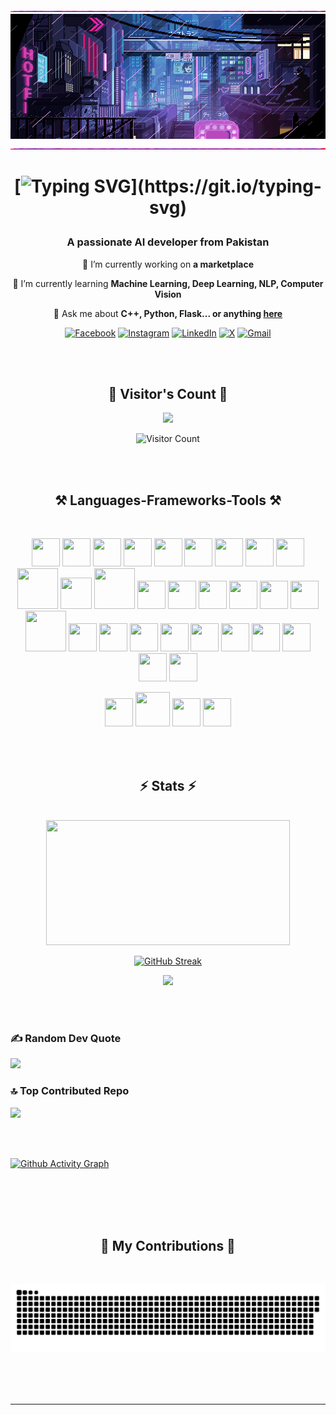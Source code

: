 
<img src="https://raw.githubusercontent.com/faizanzahid-ai/faizanzahid-ai/main/animated-dividing-line-image-0255.gif" width="1500" height="2" alt="Animated Dividing Line" />
<br>

<img src="https://raw.githubusercontent.com/faizanzahid-ai/faizanzahid-ai/main/xK.gif" width="1500" height="200" alt="" />

<img src="https://raw.githubusercontent.com/faizanzahid-ai/faizanzahid-ai/main/animated-dividing-line-image-0255.gif" width="1500" height="2" alt="Animated Dividing Line" />


<h1 align="center">
    

[![Typing SVG](https://readme-typing-svg.demolab.com?font=Righteous&size=35&color=045B62&pause=1000&center=true&vCenter=true&height=70&duration=4000&width=500&lines=Hello+Geeks!+👋;I'm+Ch+Faizan+Zahid;Let's+Grow+Together+🙂;Sophomore;AI+Student+👨‍🎓;+Python+Developer+🐍;+AI+Engineer+🤖;Happy+Coding+💻;I+Know+Nothing;Learning+Never+Stops+!!)](https://git.io/typing-svg)

</h1>



<h3 align="center">A passionate AI developer from Pakistan</h3>

<div align="center">
 
 🔭 I’m currently working on **a marketplace**
 
 🌱 I’m currently learning **Machine Learning, Deep Learning, NLP, Computer Vision**

💬 Ask me about **C++, Python, Flask... or anything [here](https://github.com/faizanzahid-ai)**


 </div>



<div align="center"> 

[![Facebook](https://img.shields.io/badge/Facebook-%231877F2.svg?logo=Facebook&logoColor=white&style=for-the-badge)](https://facebook.com/faizanzahid05) 
[![Instagram](https://img.shields.io/badge/Instagram-%23E4405F.svg?logo=Instagram&logoColor=white&style=for-the-badge)](https://instagram.com/faizanzahid_ai) 
[![LinkedIn](https://img.shields.io/badge/LinkedIn-%230077B5.svg?logo=linkedin&logoColor=white&style=for-the-badge)](https://linkedin.com/in/ch-faizan-zahid-ml) 
[![X](https://img.shields.io/badge/X-black.svg?logo=X&logoColor=white&style=for-the-badge)](https://x.com/ChFaizan788) 
[![Gmail](https://img.shields.io/badge/Gmail-D14836.svg?logo=Gmail&logoColor=white&style=for-the-badge)](mailto:ch.faizan.zahid788@gmail.com)

</div>


<br><br>

<div align="center">
  
<h2>👀 Visitor's Count 👀</h2>

![](https://komarev.com/ghpvc/?username=faizanzahid-ai&color=ff69b4)


![Visitor Count](https://profile-counter.glitch.me/{faizanzahid-ai}/count.svg) 

  
</div>

<br><br>



<h2 align="center">⚒️ Languages-Frameworks-Tools ⚒️</h2>
<br/>
<div align="center">


<img height="45px" width="45px" src="https://cdn.simpleicons.org/c++/007EFF" /> <!-- Steel Blue -->
<img height="45px" width="45px" src="https://cdn.simpleicons.org/html5/A020F0" /> <!-- HTML5 Red -->
<img height="45px" width="45px" src="https://cdn.simpleicons.org/css3/FFE600" /> <!-- CSS3 Blue -->
<img height="45px" width="45px" src="https://cdn.simpleicons.org/python/8A2BE2" /> <!-- Python Green -->
<img height="45px" width="45px" src="https://cdn.simpleicons.org/github/FF4500" /> <!-- GitHub Charcoal -->
<img height="45px" width="45px" src="https://cdn.simpleicons.org/gitlab/DC143C" /> <!-- GitLab Orange -->
<img height="45px" width="45px" src="https://cdn.simpleicons.org/git/CCFF00" /> <!-- Git Black -->
<img height="45px" width="45px" src="https://cdn.simpleicons.org/pandas/FF1493" /> <!-- Pandas Dark Green -->
<img height="45px" width="45px" src="https://cdn.simpleicons.org/scipy/FFE600" /> <!-- SciPy Grey -->
<img height="65px" width="65px" src="https://cdn.simpleicons.org/scikitlearn/4169E1" /> <!-- Scikit-learn Blue -->
<img height="50px" width="50px" src="https://cdn.simpleicons.org/flask/FF1493" /> <!-- Flask Black -->
<img height="65px" width="65px" src="https://cdn.simpleicons.org/mysql/8F00FF" /> <!-- MySQL Blue -->
<img height="45px" width="45px" src="https://cdn.simpleicons.org/node.js/00A86B" /> <!-- Node.js Green -->
<img height="45px" width="45px" src="https://cdn.simpleicons.org/anaconda/52A849" /> <!-- Anaconda Green -->
<img height="45px" width="45px" src="https://cdn.simpleicons.org/numpy/2EE59D" /> <!-- NumPy Dark Green -->
<img height="45px" width="45px" src="https://cdn.simpleicons.org/pycharm/32CD32" /> <!-- PyCharm Black -->
<img height="45px" width="45px" src="https://cdn.simpleicons.org/.net/FF0800" /> <!-- .NET Blue -->
<img height="45px" width="45px" src="https://cdn.simpleicons.org/android/32CD32" /> <!-- Android Green -->
<img height="65px" width="65px" src="https://cdn.simpleicons.org/activision/00A9E0" /> <!-- Activision Blue -->
<img height="45px" width="45px" src="https://cdn.simpleicons.org/affinity/00E5FF" /> <!-- Affinity Teal -->
<img height="45px" width="45px" src="https://cdn.simpleicons.org/bootstrap/E75480" /> <!-- Bootstrap Purple -->
<img height="45px" width="45px" src="https://cdn.simpleicons.org/unrealengine/39FF14" /> <!-- Unreal Engine Gray -->
<img height="45px" width="45px" src="https://cdn.simpleicons.org/ubisoft/FE5B00" /> <!-- Ubisoft Orange -->
<img height="45px" width="45px" src="https://cdn.simpleicons.org/blender/F26A1F" /> <!-- Blender Medium Orange -->
<img height="45px" width="45px" src="https://cdn.simpleicons.org/unity/9400D3" /> <!-- Unity Black -->
<img height="45px" width="45px" src="https://cdn.simpleicons.org/godotengine/FF00CC" /> <!-- Godot Pink -->
<img height="45px" width="45px" src="https://cdn.simpleicons.org/gameloft/FF4500" /> <!-- Gameloft Orange -->
<img height="45px" width="45px" src="https://cdn.simpleicons.org/epicgames/FF1E00" /> <!-- Epic Games Gray -->
<img height="45px" width="45px" src="https://cdn.simpleicons.org/eslgaming/DAA520" /> <!-- ESL Gaming Dark -->

<img height="45px" width="45px" src="https://cdn.simpleicons.org/rockstargames/FF0099" /> <!-- Rockstar Games Medium Orange -->
<img height="55px" width="55px" src="https://cdn.simpleicons.org/republicofgamers/0085CF" /> <!-- Republic of Gamers Blue -->
<img height="45px" width="45px" src="https://cdn.simpleicons.org/riotgames/8A2BE2"/> <!-- Riot Games Red -->
<img height="45px" width="45px" src="https://cdn.simpleicons.org/gamedeveloper/CE2029" /> <!-- Game Developer Green -->




<br><br>

</div>

<h2 align="center">⚡ Stats ⚡</h2>
<br>

<div align=center>
  
<img src="https://github-readme-stats.vercel.app/api?username=faizanzahid-ai&theme=radical&hide_border=false&include_all_commits=false&count_private=false" width="390" height="200">

<br/>

[![GitHub Streak](https://github-readme-streak-stats.herokuapp.com?user=faizanzahid-ai&theme=tokyonight&date_format=j%20M%5B%20Y%5D)](https://git.io/streak-stats)

<img src="https://github-readme-stats.vercel.app/api/top-langs/?username=faizanzahid-ai&theme=radical&hide_border=false&include_all_commits=false&count_private=false&layout=compact" width="325">

</div>

<br><br>

### ✍️ Random Dev Quote
![](https://quotes-github-readme.vercel.app/api?type=vetical&theme=radical)

### 🔝 Top Contributed Repo
![](https://github-contributor-stats.vercel.app/api?username=faizanzahid-ai&limit=5&theme=dark&combine_all_yearly_contributions=true)

<br><br>

[![Github Activity Graph](https://github-readme-activity-graph.vercel.app/graph?username=faizanzahid-ai&theme=rogue)](https://github.com/faizanzahid-a/github-readme-activity-graph)




<br><br>
<br><br>
<div align="center">
  <h2>🐍 My Contributions 🐍</h2>
  <br>

![](https://raw.githubusercontent.com/CompetitiveLin/Snake-in-Contribution-Grid/output/github-contribution-grid-snake.svg)
  
  <br/><br/><br/>
</div>

<hr/>


<!-- Proudly created with GPRM ( https://gprm.itsvg.in ) -->

